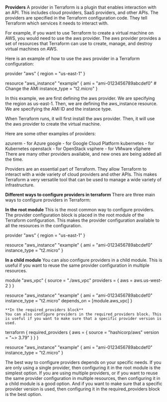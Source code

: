 **Providers**
  A provider in Terraform is a plugin that enables interaction with an API. This includes cloud providers, SaaS providers, and other APIs. The providers are specified in the Terraform configuration code. They tell Terraform which services it needs to interact with.

  For example, if you want to use Terraform to create a virtual machine on AWS, you would need to use the aws provider. The aws provider provides a set of resources that Terraform can use to create, manage, and destroy virtual machines on AWS.

  Here is an example of how to use the aws provider in a Terraform configuration:

  provider "aws" {
    region = "us-east-1"
  }

  resource "aws_instance" "example" {
    ami = "ami-0123456789abcdef0" # Change the AMI 
    instance_type = "t2.micro"
  }

  In this example, we are first defining the aws provider. We are specifying the region as us-east-1. Then, we are defining the aws_instance resource. We are specifying the AMI ID and the instance type.

  When Terraform runs, it will first install the aws provider. Then, it will use the aws provider to create the virtual machine.

  Here are some other examples of providers:

  azurerm - for Azure
  google - for Google Cloud Platform
  kubernetes - for Kubernetes
  openstack - for OpenStack
  vsphere - for VMware vSphere
  There are many other providers available, and new ones are being added all the time.

  Providers are an essential part of Terraform. They allow Terraform to interact with a wide variety of cloud providers and other APIs. This makes Terraform a very versatile tool that can be used to manage a wide variety of infrastructure.

  **Different ways to configure providers in terraform**
  There are three main ways to configure providers in Terraform:

  **In the root module**
  This is the most common way to configure providers. The provider configuration block is placed in the root module of the Terraform configuration. This makes the provider configuration available to all the resources in the configuration.

  provider "aws" {
    region = "us-east-1"
  }

  resource "aws_instance" "example" {
    ami = "ami-0123456789abcdef0"
    instance_type = "t2.micro"
  }

  **In a child module**
  You can also configure providers in a child module. This is useful if you want to reuse the same provider configuration in multiple resources.

  module "aws_vpc" {
    source = "./aws_vpc"
    providers = {
      aws = aws.us-west-2
    }
  }

  resource "aws_instance" "example" {
    ami = "ami-0123456789abcdef0"
    instance_type = "t2.micro"
    depends_on = [module.aws_vpc]
    }

    **In the required_providers block**
    You can also configure providers in the required_providers block. This is useful if you want to make sure that a specific provider version is used.

  terraform {
    required_providers {
      aws = {
        source = "hashicorp/aws"
        version = "~> 3.79"
      }
    }
  }

  resource "aws_instance" "example" {
    ami = "ami-0123456789abcdef0"
    instance_type = "t2.micro"
  }

  The best way to configure providers depends on your specific needs. If you are only using a single provider, then configuring it in the root module is the simplest option. If you are using multiple providers, or if you want to reuse the same provider configuration in multiple resources, then configuring it in a child module is a good option. And if you want to make sure that a specific provider version is used, then configuring it in the required_providers block is the best option.